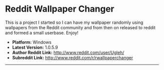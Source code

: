 Reddit Wallpaper Changer
==========
This is a project I started so I can have my wallpaper randomly using wallpapers from the Reddit community and from then on released to reddit and formed a small userbase. Enjoy!
- __Platform:__ Windows
- __Latest Version:__ 1.0.5.9
- __Author Reddit Link:__ http://www.reddit.com/user/Ugleh/
- __Subreddit Link:__ http://www.reddit.com/r/rwallpaperchanger

---------------------------------------
